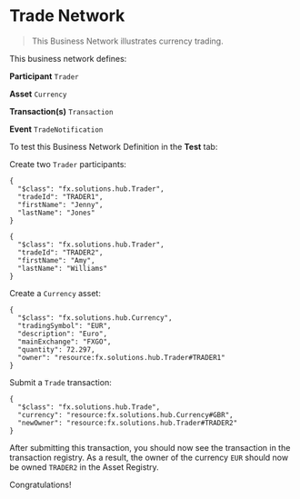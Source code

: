 # Trade Network

> This Business Network illustrates currency trading.

This business network defines:

**Participant**
`Trader`

**Asset**
`Currency`

**Transaction(s)**
`Transaction`

**Event**
`TradeNotification `

To test this Business Network Definition in the **Test** tab:

Create two `Trader` participants:

```
{
  "$class": "fx.solutions.hub.Trader",
  "tradeId": "TRADER1",
  "firstName": "Jenny",
  "lastName": "Jones"
}
```

```
{
  "$class": "fx.solutions.hub.Trader",
  "tradeId": "TRADER2",
  "firstName": "Amy",
  "lastName": "Williams"
}
```

Create a `Currency` asset:

```
{
  "$class": "fx.solutions.hub.Currency",
  "tradingSymbol": "EUR",
  "description": "Euro",
  "mainExchange": "FXGO",
  "quantity": 72.297,
  "owner": "resource:fx.solutions.hub.Trader#TRADER1"
}
```

Submit a `Trade` transaction:

```
{
  "$class": "fx.solutions.hub.Trade",
  "currency": "resource:fx.solutions.hub.Currency#GBR",
  "newOwner": "resource:fx.solutions.hub.Trader#TRADER2"
}
```

After submitting this transaction, you should now see the transaction in the transaction registry. As a result, the owner of the currency `EUR` should now be owned `TRADER2` in the Asset Registry.

Congratulations!
